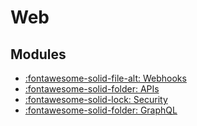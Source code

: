 Web
===

Modules
---

- [:fontawesome-solid-file-alt: Webhooks](webhooks.md)
- [:fontawesome-solid-folder: APIs](apis/index.md)
- [:fontawesome-solid-lock: Security](security/index.md)
- [:fontawesome-solid-folder: GraphQL](graphql/index.md)
